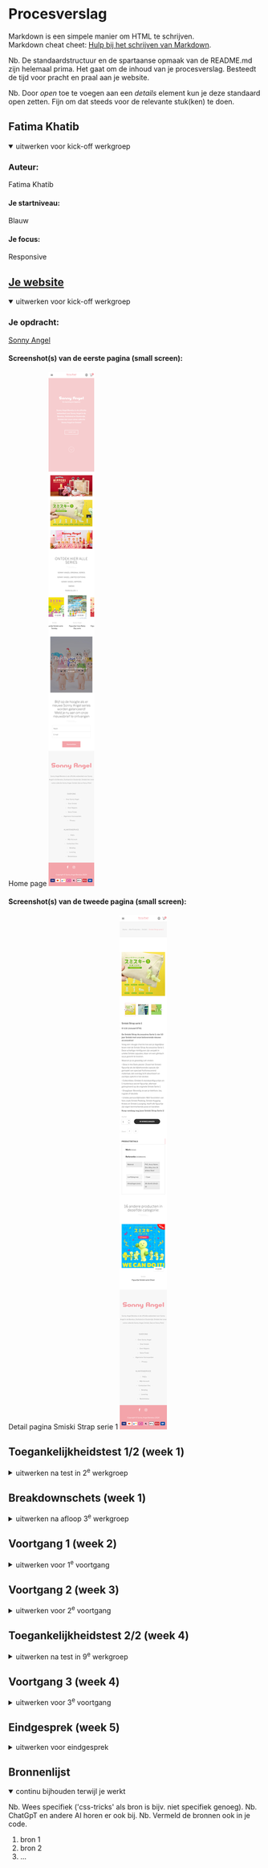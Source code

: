 # Procesverslag
Markdown is een simpele manier om HTML te schrijven.  
Markdown cheat cheet: [Hulp bij het schrijven van Markdown](https://github.com/adam-p/markdown-here/wiki/Markdown-Cheatsheet).

Nb. De standaardstructuur en de spartaanse opmaak van de README.md zijn helemaal prima. Het gaat om de inhoud van je procesverslag. Besteedt de tijd voor pracht en praal aan je website.

Nb. Door *open* toe te voegen aan een *details* element kun je deze standaard open zetten. Fijn om dat steeds voor de relevante stuk(ken) te doen.





## Fatima Khatib

<details open>
  <summary>uitwerken voor kick-off werkgroep</summary>

  ### Auteur:
 Fatima Khatib

  #### Je startniveau:
Blauw

  #### Je focus:
Responsive
 
</details>





## [Je website](https://www.sonnyangel-benelux.com/nl/)

<details open>
  <summary>uitwerken voor kick-off werkgroep</summary>

  ### Je opdracht:
  [Sonny Angel](https://www.sonnyangel-benelux.com/nl/)

  #### Screenshot(s) van de eerste pagina (small screen): 
  Home page 
  <img src="readme-images/sonnyangel-home.png" alt="home page sonny angel">

  #### Screenshot(s) van de tweede pagina (small screen):
  Detail pagina Smiski Strap serie 1 
  <img src="readme-images/sonnyangel-detail.png" alt="detail pagina Smiski Strap serie 1 ">
 
</details>



## Toegankelijkheidstest 1/2 (week 1)

<details>
  <summary>uitwerken na test in 2<sup>e</sup> werkgroep</summary>

  ### Bevindingen
Accessibility findings – Sonny Angel website

tijdens het testen van de Sonny Angel website met de voiceover functie, zijn er mij meerdere dingen opgevalen:

Images:

Bijna alle images hebben geen proper alt attributes.

Screen readers lezen heel veel vakjes als “image” zonder description, wat het onmogelijk maakt voor een gebruiker zonder visuele ondersteuning.

Er zijn dus ook lege alt-attributen aanwezig, waardoor belangrijke visuele informatie niet wordt overgebracht.

Structure & Headings

The HTML structure is niet best voor accessibility.

Headings hebben blijkbaar geen duidelijke hierarchy.

Wanneer je met een screen reader navigeert, the focus springt van de ene naar de andere plek, in plaats van een logische reading order.

Navigation

de navigation links aanwezig en functuneren zoals het hoort, maar door het gebrek aan beschrijvende labels en een duidelijke heading-structuur is het moeilijker om de context van elke pagina te begrijpen.

VoiceOver zegt in de meeste plekken “link, link, link,” zonder context.

Color & Contrast

De site maakt veel gebruik van lichtroze op wit en lichtgrijs op wit.

Deze combinaties voldoen niet aan de richtlijnen voor contrastverhoudingen, vooral bij lopende tekst en sommige details op productpagina’s. Dit kan verwarrend of zelfs onleesbaar zijn voor gebruikers met een verminderd gezichtsvermogen of een kleurenzienstoornis.

Lists & Links

De site maakt wel gebruik van lists voor meerdere items, wat goed werkt. De links zijn over het algemeen duidelijk, maar zonder de juiste context (headings, context of alt-teksten) zijn ze minder bruikbaar voor screenreaders.

Overall impression

De site lijkt heel well-designed en clean.

Maar de toegankelijkheid kan heel veel verbeteringen hebben:

Duidelijker alt text voor images.

Betere heading structure voor een logical reading order.

Hoger contrast, volgens WCAG AA standards.

Betere descriptions voor links en interactieve elementen.

</details>



## Breakdownschets (week 1)

<details>
  <summary>uitwerken na afloop 3<sup>e</sup> werkgroep</summary>

  ### de hele pagina: 
  <img src="readme-images/Frame 1.png" width="375px" alt="breakdown van de hele pagina">

  ### dynamisch deel (bijv menu): 
  <img src="readme-images/dynamischdeel1.png" width="375px" alt="breakdown van een dynamisch deel">

  ### wellicht nog een dynamisch deel (bijv filter): 
  <img src="readme-images/dynamischdeel2.png" width="375px" alt="breakdown van nog een dynamisch deel">

</details>





## Voortgang 1 (week 2)

<details>
  <summary>uitwerken voor 1<sup>e</sup> voortgang</summary>

  ### Stand van zaken
  hier dit ging goed & dit was lastig (neem ook screenshots op van delen van je website en code)


  ### Agenda voor meeting
  samen met je groepje opstellen

  | student 1      | student 2          | student 3    | student 4        |
  | ---            | ---                | ---          | ---              |
  | dit bespreken  | en dit             | en ik dit    | en dan ik dat    |
  | en dat ook nog | dit als er tijd is | nog een punt | dit wil ik zeker |
  | ...            | ...                | ...          | ...              |


  ### Verslag van meeting
  hier na afloop snel de uitkomsten van de meeting vastleggen

  - punt 1
  - punt 2
  - nog een punt
  - ...

</details>





## Voortgang 2 (week 3)

<details>
  <summary>uitwerken voor 2<sup>e</sup> voortgang</summary>

  ### Stand van zaken
  hier dit ging goed & dit was lastig (neem ook screenshots op van delen van je website en code)


  ### Agenda voor meeting
  samen met je groepje opstellen

  | student 1      | student 2          | student 3    | student 4        |
  | ---            | ---                | ---          | ---              |
  | dit bespreken  | en dit             | en ik dit    | en dan ik dat    |
  | en dat ook nog | dit als er tijd is | nog een punt | dit wil ik zeker |
  | ...            | ...                | ...          | ...              |


  ### Verslag van meeting
  hier na afloop snel de uitkomsten van de meeting vastleggen

  - punt 1
  - punt 2
  - nog een punt
- ...

</details>





## Toegankelijkheidstest 2/2 (week 4)

<details>
  <summary>uitwerken na test in 9<sup>e</sup> werkgroep</summary>

  ### Bevindingen
  Lijst met je bevindingen die in de test naar voren kwamen (geef ook aan wat er verbeterd is):

</details>





## Voortgang 3 (week 4)

<details>
  <summary>uitwerken voor 3<sup>e</sup> voortgang</summary>

  ### Stand van zaken
  hier dit ging goed & dit was lastig (neem ook screenshots op van delen van je website en code)


  ### Agenda voor meeting
  samen met je groepje opstellen

  | student 1      | student 2          | student 3    | student 4        |
  | ---            | ---                | ---          | ---              |
  | dit bespreken  | en dit             | en ik dit    | en dan ik dat    |
  | en dat ook nog | dit als er tijd is | nog een punt | dit wil ik zeker |
  | ...            | ...                | ...          | ...              |


  ### Verslag van meeting
  hier na afloop snel de uitkomsten van de meeting vastleggen

  - punt 1
  - punt 2
  - nog een punt
  - ...

</details>





## Eindgesprek (week 5)

<details>
  <summary>uitwerken voor eindgesprek</summary>

  ### Je uitkomst - karakteristiek screenshots:
  <img src="readme-images/dummy-plaatje.jpg" width="375px" alt="uitomst opdracht 1">


  ### Dit ging goed/Heb ik geleerd: 
  Korte omschrijving met plaatjes

  <img src="readme-images/dummy-plaatje.jpg" width="375px" alt="top">


  ### Dit was lastig/Is niet gelukt:
  Korte omschrijving met plaatjes

  <img src="readme-images/dummy-plaatje.jpg" width="375px" alt="bummer">
</details>





## Bronnenlijst

<details open>
  <summary>continu bijhouden terwijl je werkt</summary>

  Nb. Wees specifiek ('css-tricks' als bron is bijv. niet specifiek genoeg). 
  Nb. ChatGpT en andere AI horen er ook bij.
  Nb. Vermeld de bronnen ook in je code.

  1. bron 1
  2. bron 2
  3. ...

</details>
